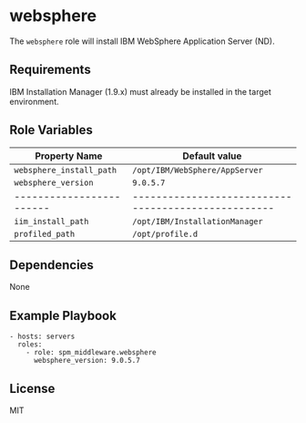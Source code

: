 # websphere

The `websphere` role will install IBM WebSphere Application Server (ND).

## Requirements

IBM Installation Manager (1.9.x) must already be installed in the target environment.

## Role Variables

| Property Name            | Default value                                       |
| ------------------------ | --------------------------------------------------- |
| `websphere_install_path` | `/opt/IBM/WebSphere/AppServer`                      |
| `websphere_version`      | `9.0.5.7`                                           |
| ------------------------ | --------------------------------------------------- |
| `iim_install_path`       | `/opt/IBM/InstallationManager`                      |
| `profiled_path`          | `/opt/profile.d`                                    |

## Dependencies

None

## Example Playbook

```
- hosts: servers
  roles:
    - role: spm_middleware.websphere
      websphere_version: 9.0.5.7
```

## License

MIT
